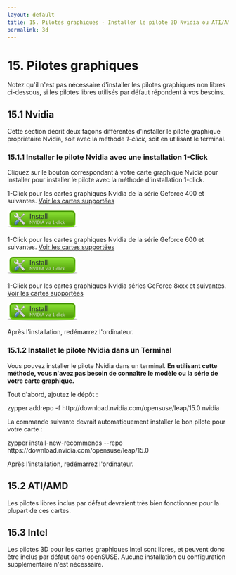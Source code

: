 ```yaml
---
layout: default
title: 15. Pilotes graphiques - Installer le pilote 3D Nvidia ou ATI/AMD
permalink: 3d
---
```


# 15. Pilotes graphiques

Notez qu'il n'est pas nécessaire d'installer les pilotes graphiques non libres ci-dessous, si les pilotes libres utilisés par défaut répondent à vos besoins.

## 15.1 Nvidia

Cette section décrit deux façons différentes d'installer le pilote graphique propriétaire Nvidia, soit avec la méthode *1-click*, soit en utilisant le terminal.

### 15.1.1 Installer le pilote Nvidia avec une installation 1-Click

Cliquez sur le bouton correspondant à votre carte graphique Nvidia pour installer pour installer le pilote avec la méthode d'installation 1-click.

1-Click pour les cartes graphiques Nvidia de la série Geforce 400 et suivantes. [Voir les cartes supportées](https://www.nvidia.com/Download/driverResults.aspx/142567/en-us)

[![nvidia-gf400](images/oneclick/nvidia.png)](http://opensuse-community.org/nvidia_G04.ymp)

1-Click pour les cartes graphiques Nvidia de la série Geforce 600 et suivantes. [Voir les cartes supportées](https://www.nvidia.com/Download/driverResults.aspx/145182/en-us)

[![nvidia-gf600](images/oneclick/nvidia.png)](http://opensuse-community.org/nvidia_G05.ymp)

1-Click pour les cartes graphiques Nvidia séries GeForce 8xxx et suivantes. [Voir les cartes supportées](https://www.nvidia.com/Download/driverResults.aspx/135161/en-us)

[![nvidia-gf8](images/oneclick/nvidia.png)](http://opensuse-community.org/nvidia_G03.ymp)

Après l'installation, redémarrez l'ordinateur.

### 15.1.2 Installet le pilote Nvidia dans un Terminal

Vous pouvez installer le pilote Nvidia dans un terminal. **En utilisant cette méthode, vous n'avez pas besoin de connaître le modèle ou la série de votre carte graphique.** 

Tout d'abord, ajoutez le dépôt :

<div class="clroot">zypper addrepo -f http://download.nvidia.com/opensuse/leap/15.0 nvidia</div>

La commande suivante devrait automatiquement installer le bon pilote pour votre carte :

<div class="clroot">zypper install-new-recommends --repo https://download.nvidia.com/opensuse/leap/15.0</div>

Après l'installation, redémarrez l'ordinateur.

## 15.2 ATI/AMD

Les pilotes libres inclus par défaut devraient très bien fonctionner pour la plupart de ces cartes.

## 15.3 Intel

Les pilotes 3D pour les cartes graphiques Intel sont libres, et peuvent donc être inclus par défaut dans openSUSE. Aucune installation ou configuration supplémentaire n'est nécessaire.
